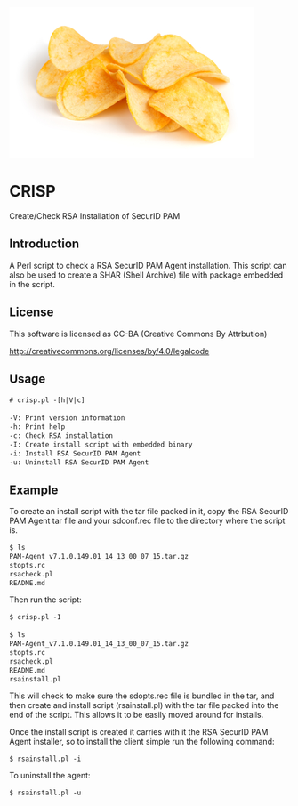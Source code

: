 ![alt tag](https://raw.githubusercontent.com/lateralblast/crisp/master/crisp.jpg)

CRISP
=====

Create/Check RSA Installation of SecurID PAM

Introduction
------------

A Perl script to check a RSA SecurID PAM Agent installation.
This script can also be used to create a SHAR (Shell Archive) file with package
embedded in the script.

License
-------

This software is licensed as CC-BA (Creative Commons By Attrbution)

http://creativecommons.org/licenses/by/4.0/legalcode

Usage
-----

```
# crisp.pl -[h|V|c]

-V: Print version information
-h: Print help
-c: Check RSA installation
-I: Create install script with embedded binary
-i: Install RSA SecurID PAM Agent
-u: Uninstall RSA SecurID PAM Agent
```

Example
-------

To create an install script with the tar file packed in it, copy the RSA SecurID
PAM Agent tar file and your sdconf.rec file to the directory where the script is.

```
$ ls
PAM-Agent_v7.1.0.149.01_14_13_00_07_15.tar.gz
stopts.rc
rsacheck.pl
README.md
```

Then run the script:

```
$ crisp.pl -I

$ ls
PAM-Agent_v7.1.0.149.01_14_13_00_07_15.tar.gz
stopts.rc
rsacheck.pl
README.md
rsainstall.pl
```

This will check to make sure the sdopts.rec file is bundled in the tar, and then
create and install script (rsainstall.pl) with the tar file packed into the end
of the script. This allows it to be easily moved around for installs.

Once the install script is created it carries with it the RSA SecurID PAM Agent
installer, so to install the client simple run the following command:

```
$ rsainstall.pl -i
```

To uninstall the agent:

```
$ rsainstall.pl -u
```
